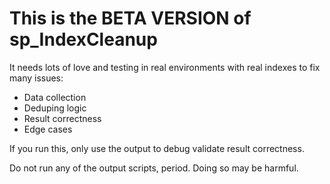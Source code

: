 # This is the BETA VERSION of sp_IndexCleanup

It needs lots of love and testing in real environments with real indexes to fix many issues:
 * Data collection
 * Deduping logic
 * Result correctness
 * Edge cases

 If you run this, only use the output to debug validate result correctness.

 Do not run any of the output scripts, period. Doing so may be harmful.